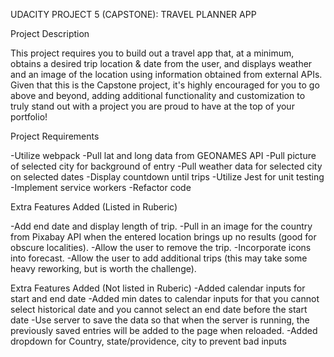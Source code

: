 UDACITY PROJECT 5 (CAPSTONE): TRAVEL PLANNER APP

Project Description

This project requires you to build out a travel app that, at a minimum, obtains a desired trip location & date from the user, and displays weather and an image of the location using information obtained from external APIs. Given that this is the Capstone project, it's highly encouraged for you to go above and beyond, adding additional functionality and customization to truly stand out with a project you are proud to have at the top of your portfolio!

Project Requirements

-Utilize webpack
-Pull lat and long data from GEONAMES API
-Pull picture of selected city for background of entry
-Pull weather data for selected city on selected dates
-Display countdown until trips
-Utilize Jest for unit testing
-Implement service workers
-Refactor code

Extra Features Added (Listed in Ruberic)

-Add end date and display length of trip.
-Pull in an image for the country from Pixabay API when the entered location brings up no results (good for obscure localities).
-Allow the user to remove the trip.
-Incorporate icons into forecast.
-Allow the user to add additional trips (this may take some heavy reworking, but is worth the challenge).

Extra Features Added (Not listed in Ruberic)
-Added calendar inputs for start and end date
-Added min dates to calendar inputs for that you cannot select historical date and you cannot select an end date before the start date
-Use server to save the data so that when the server is running, the previously saved entries will be added to the page when reloaded.
-Added dropdown for Country, state/providence, city to prevent bad inputs